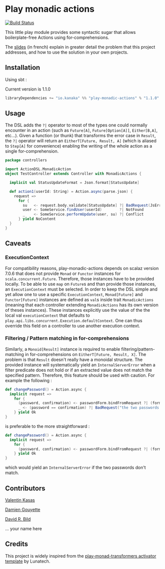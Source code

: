Play monadic actions
====================

[![Build Status](https://travis-ci.org/Kanaka-io/play-monadic-actions.svg?branch=master)](https://travis-ci.org/Kanaka-io/play-monadic-actions)

This little play module provides some syntactic sugar that allows boilerplate-free Actions using for-comprehensions.

The [slides](https://kanaka-io.github.io/play-monadic-actions/index.html) (in french) explain in greater detail the problem
 that this project addresses, and how to use the solution in your own projects.

## Installation

Using sbt :

Current version is 1.1.0
~~~scala
libraryDependencies += "io.kanaka" %% "play-monadic-actions" % "1.1.0"
~~~

## Usage

The DSL adds the `?|` operator to most of the types one could normally encounter in an action
(such as `Future[A]`, `Future[Option[A]]`, `Either[B,A]`, etc...). Given a function (or thunk) that transforms the error case in `Result`,
the `?|` operator will return an `EitherT[Future, Result, A]` (which is aliased to `Step[A]` for convenience)
enabling the writing of the whole action as a single for-comprehension.

~~~scala
package controllers

import ActionDSL.MonadicAction
object TestController extends Controller with MonadicActions {

  implicit val StatusUpdateFormat = Json.format[StatusUpdate]

  def action1(userId: String) = Action.async(parse.json) {
    request =>
      for {
        su   <- request.body.validate[StatusUpdate] ?| BadRequest(JsError.toFlatJson(_:ActionDSL.JsErrorContent))
        user <- SomeService.findUser(userId)        ?| NotFound
        _    <- SomeService.performUpdate(user, su) ?| Conflict
      } yield NoContent
  }
}
~~~

## Caveats

### ExecutionContext

For compatibility reasons, play-monadic-actions depends on scalaz version 7.0.6 that does not provide `Monad` or `Functor` instances for `scala.concurrent.Future`.
Therefore, those instances have to be provided locally. To be able to use `map` on `Future`s and than provide those instances, an `ExecutionContext` must be selected.
In order to keep the DSL simple and yet allow one to use a specific `ExecutionContext`, `Monad[Future]` and `Functor[Future]` instances are defined as `val`s inside
trait `MonadicActions` (meaning that each controller extending `MonadicActions` has its own version of theses instances). These instances explicitly use the value of
the the local val `executionContext` that defaults to `play.api.libs.concurrent.Execution.defaultContext`. One can thus override this field on a controller to use another
execution context.

### Filtering / Pattern matching in for-comprehensions

Similarly, a `Monoid[Result]` instance is required to enable filtering/pattern-matching in for-comprehensions on `EitherT[Future, Result, X]`. The problem is that
`Result` doesn't really have a monoidal structure. The provided instance will systematically yield an `InternalServerError` when a filter predicate does not hold
or if an extracted value does not match the specified pattern. Therefore, this feature should be used with caution. For example the following :

~~~scala
def changePassword() = Action.async {
  implicit request =>
    for {
      (password, confirmation) <- passwordForm.bindFromRequest ?| (formWithErrors => BadRequest(formWithErrors.errorsAsJson)
      _ <- (password == confirmation) ?| BadRequest("the two passwords must match")
    } yield Ok
}
~~~

is preferable to the more straightforward :

~~~scala
def changePassword() = Action.async {
  implicit request =>
    for {
      (password, confirmation) <- passwordForm.bindFromRequest ?| (formWithErrors => BadRequest(formWithErrors.errorsAsJson) if password == confirmation
    } yield Ok
}
~~~

which would yield an `InternalServerError` if the two passwords don't match.

## Contributors

[Valentin Kasas](https://twitter.com/ValentinKasas)

[Damien Gouyette](https://twitter.com/cestpasdur)

[David R. Bild](https://github.com/drbild)

... your name here

## Credits

This project is widely inspired from the [play-monad-transformers activator template](https://github.com/lunatech-labs/play-monad-transformers#master) by Lunatech.

